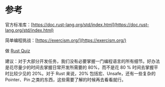 # 参考

官方标准库：[https://doc.rust-lang.org/std/index.html](https://doc.rust-lang.org/std/index.html)

简单编程挑战：[https://exercism.org/](https://exercism.org/)

做 [Rust Quiz](https://dtolnay.github.io/rust-quiz/)



建议：对于大部分开发任务，我们没有必要掌握一门编程语言的所有细节。好办法是花尽量少的时间去掌握日常开发所需要的 80%，而不是花 80 % 时间去掌握平时比较少见的 20%。对于 Rust 来说，20% 包括宏、Unsafe，还有一些复杂的 Pointer、Pin 之类的东西，这些需要了解的时候再去看看就行。
